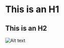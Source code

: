 This is an H1
=============

This is an H2
-------------




![Alt text](http://www.google.co.uk/logos/2010/googbday10-hp.jpg "Optional title")

